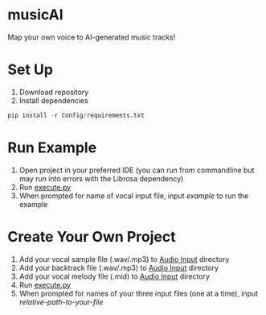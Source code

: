 # musicAI
Map your own voice to AI-generated music tracks!

# Set Up
1) Download repository
2) Install dependencies
```python
pip install -r Config/requirements.txt
```

# Run Example
1) Open project in your preferred IDE (you can run from commandline but may run into errors with the Librosa dependency)
2) Run [execute.py](https://github.com/benlehrburger/musicAI/blob/main/execute.py)
3) When prompted for name of vocal input file, input <i>example</i> to run the example

# Create Your Own Project
1) Add your vocal sample file (.wav/.mp3) to [Audio Input](https://github.com/benlehrburger/musicAI/tree/main/Audio%20Input) directory
2) Add your backtrack file (.wav/.mp3) to [Audio Input](https://github.com/benlehrburger/musicAI/tree/main/Audio%20Input) directory
3) Add your vocal melody file (.mid) to [Audio Input](https://github.com/benlehrburger/musicAI/tree/main/Audio%20Input) directory
4) Run [execute.py](https://github.com/benlehrburger/musicAI/blob/main/execute.py)
5) When prompted for names of your three input files (one at a time), input <i>relative-path-to-your-file</i>
